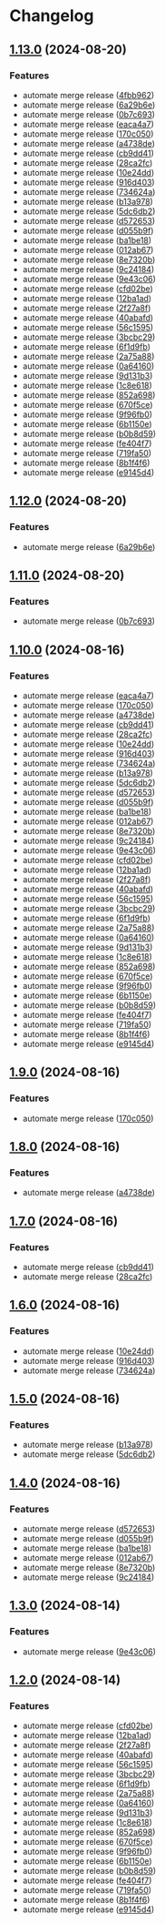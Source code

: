 # Changelog

## [1.13.0](https://github.com/bq-priyanshu-18/release-please-auto-merge/compare/v1.12.0...v1.13.0) (2024-08-20)


### Features

* automate merge release ([4fbb962](https://github.com/bq-priyanshu-18/release-please-auto-merge/commit/4fbb962f5d49904de46c5a0b4621b8bd4f082e96))
* automate merge release ([6a29b6e](https://github.com/bq-priyanshu-18/release-please-auto-merge/commit/6a29b6ed131bf5f1366e8d6723a763b151f7f482))
* automate merge release ([0b7c693](https://github.com/bq-priyanshu-18/release-please-auto-merge/commit/0b7c693458041d4821f5cb141556b9f69b7d1878))
* automate merge release ([eaca4a7](https://github.com/bq-priyanshu-18/release-please-auto-merge/commit/eaca4a76f890e95ddf6bd5121ab377ca18043635))
* automate merge release ([170c050](https://github.com/bq-priyanshu-18/release-please-auto-merge/commit/170c050c3abc549931c3dd8c1d038abf2235991d))
* automate merge release ([a4738de](https://github.com/bq-priyanshu-18/release-please-auto-merge/commit/a4738de477473067da9335bc7552cd8efe6718ff))
* automate merge release ([cb9dd41](https://github.com/bq-priyanshu-18/release-please-auto-merge/commit/cb9dd41c31b51d40a6112e425cf6b7c77ebc67eb))
* automate merge release ([28ca2fc](https://github.com/bq-priyanshu-18/release-please-auto-merge/commit/28ca2fc567b84ce76f15a1164a8194573390d152))
* automate merge release ([10e24dd](https://github.com/bq-priyanshu-18/release-please-auto-merge/commit/10e24dd7d192818096415a2bbe5400f286d34f63))
* automate merge release ([916d403](https://github.com/bq-priyanshu-18/release-please-auto-merge/commit/916d4037598bc39a054b02e39bbab7b0a7f8ada9))
* automate merge release ([734624a](https://github.com/bq-priyanshu-18/release-please-auto-merge/commit/734624a2c4435087fe6a5ae0e669d953ab36f819))
* automate merge release ([b13a978](https://github.com/bq-priyanshu-18/release-please-auto-merge/commit/b13a978451cd6d0719c56469e54a0943f52aa9d1))
* automate merge release ([5dc6db2](https://github.com/bq-priyanshu-18/release-please-auto-merge/commit/5dc6db2c6a84f460881de5ab40877dc038ff6d69))
* automate merge release ([d572653](https://github.com/bq-priyanshu-18/release-please-auto-merge/commit/d57265323050736d48c61792fac8c4484b913501))
* automate merge release ([d055b9f](https://github.com/bq-priyanshu-18/release-please-auto-merge/commit/d055b9f97b948922d019e98018082b43a75b29bd))
* automate merge release ([ba1be18](https://github.com/bq-priyanshu-18/release-please-auto-merge/commit/ba1be18d97ebcf5651c396335ec8cebca1629306))
* automate merge release ([012ab67](https://github.com/bq-priyanshu-18/release-please-auto-merge/commit/012ab67de1d804946231499641471800e52ae00b))
* automate merge release ([8e7320b](https://github.com/bq-priyanshu-18/release-please-auto-merge/commit/8e7320b65cd9e0ef38a5b1c9fc8c083424f138dd))
* automate merge release ([9c24184](https://github.com/bq-priyanshu-18/release-please-auto-merge/commit/9c24184ae33ca220d16fd393a986ef8b027b5c49))
* automate merge release ([9e43c06](https://github.com/bq-priyanshu-18/release-please-auto-merge/commit/9e43c060a3ac0b101ec5d8c0a94801b75a6ce232))
* automate merge release ([cfd02be](https://github.com/bq-priyanshu-18/release-please-auto-merge/commit/cfd02be7fafe36913416b7b92928ac3176882949))
* automate merge release ([12ba1ad](https://github.com/bq-priyanshu-18/release-please-auto-merge/commit/12ba1ad20a35bc2e81c3842cae3a85248be82c80))
* automate merge release ([2f27a8f](https://github.com/bq-priyanshu-18/release-please-auto-merge/commit/2f27a8f94522e4f5c7fa639041d72a38c3654e50))
* automate merge release ([40abafd](https://github.com/bq-priyanshu-18/release-please-auto-merge/commit/40abafd9f830062ea3a0d69f7fdef06a55fdb573))
* automate merge release ([56c1595](https://github.com/bq-priyanshu-18/release-please-auto-merge/commit/56c1595abb43c8d88c2a9ff829df8e688a0a7368))
* automate merge release ([3bcbc29](https://github.com/bq-priyanshu-18/release-please-auto-merge/commit/3bcbc293b5a1c02e1ad9182488f16d9ff4c87505))
* automate merge release ([6f1d9fb](https://github.com/bq-priyanshu-18/release-please-auto-merge/commit/6f1d9fba7b3a1cb80bb72ff0764f725816624988))
* automate merge release ([2a75a88](https://github.com/bq-priyanshu-18/release-please-auto-merge/commit/2a75a886957afa328cd951ae64269918462a198e))
* automate merge release ([0a64160](https://github.com/bq-priyanshu-18/release-please-auto-merge/commit/0a641605661f3f05ecb8da2116c6e9e1158e6713))
* automate merge release ([9d131b3](https://github.com/bq-priyanshu-18/release-please-auto-merge/commit/9d131b32c0383198f3bd042f9e96f646e3283037))
* automate merge release ([1c8e618](https://github.com/bq-priyanshu-18/release-please-auto-merge/commit/1c8e6189d5e7b412555fe4461d6a823e129def6f))
* automate merge release ([852a698](https://github.com/bq-priyanshu-18/release-please-auto-merge/commit/852a69879c921d1663fe1900174191cfc3acf162))
* automate merge release ([670f5ce](https://github.com/bq-priyanshu-18/release-please-auto-merge/commit/670f5ce81690bdd7f6d5b15d7853e24181c8fb64))
* automate merge release ([9f96fb0](https://github.com/bq-priyanshu-18/release-please-auto-merge/commit/9f96fb078591685b59518b08eab5a36db94d30cf))
* automate merge release ([6b1150e](https://github.com/bq-priyanshu-18/release-please-auto-merge/commit/6b1150e52f7d4a845e1c3216e32ce577e8d993be))
* automate merge release ([b0b8d59](https://github.com/bq-priyanshu-18/release-please-auto-merge/commit/b0b8d59b63d67677f236a117180132c9c42b1aad))
* automate merge release ([fe404f7](https://github.com/bq-priyanshu-18/release-please-auto-merge/commit/fe404f7d1d93e3d927d5d175fa4ed64e9fd97f7c))
* automate merge release ([719fa50](https://github.com/bq-priyanshu-18/release-please-auto-merge/commit/719fa50eb31a1b146f90014d3248d189c24a9486))
* automate merge release ([8b1f4f6](https://github.com/bq-priyanshu-18/release-please-auto-merge/commit/8b1f4f682066ec17e16b0104049f4ac0926c86ab))
* automate merge release ([e9145d4](https://github.com/bq-priyanshu-18/release-please-auto-merge/commit/e9145d4c3b347a6ff32fa5de0c2a11f798ae1af6))

## [1.12.0](https://github.com/bq-priyanshu-18/release-please-auto-merge/compare/v1.11.0...v1.12.0) (2024-08-20)


### Features

* automate merge release ([6a29b6e](https://github.com/bq-priyanshu-18/release-please-auto-merge/commit/6a29b6ed131bf5f1366e8d6723a763b151f7f482))

## [1.11.0](https://github.com/bq-priyanshu-18/release-please-auto-merge/compare/v1.10.0...v1.11.0) (2024-08-20)


### Features

* automate merge release ([0b7c693](https://github.com/bq-priyanshu-18/release-please-auto-merge/commit/0b7c693458041d4821f5cb141556b9f69b7d1878))

## [1.10.0](https://github.com/bq-priyanshu-18/release-please-auto-merge/compare/v1.9.0...v1.10.0) (2024-08-16)


### Features

* automate merge release ([eaca4a7](https://github.com/bq-priyanshu-18/release-please-auto-merge/commit/eaca4a76f890e95ddf6bd5121ab377ca18043635))
* automate merge release ([170c050](https://github.com/bq-priyanshu-18/release-please-auto-merge/commit/170c050c3abc549931c3dd8c1d038abf2235991d))
* automate merge release ([a4738de](https://github.com/bq-priyanshu-18/release-please-auto-merge/commit/a4738de477473067da9335bc7552cd8efe6718ff))
* automate merge release ([cb9dd41](https://github.com/bq-priyanshu-18/release-please-auto-merge/commit/cb9dd41c31b51d40a6112e425cf6b7c77ebc67eb))
* automate merge release ([28ca2fc](https://github.com/bq-priyanshu-18/release-please-auto-merge/commit/28ca2fc567b84ce76f15a1164a8194573390d152))
* automate merge release ([10e24dd](https://github.com/bq-priyanshu-18/release-please-auto-merge/commit/10e24dd7d192818096415a2bbe5400f286d34f63))
* automate merge release ([916d403](https://github.com/bq-priyanshu-18/release-please-auto-merge/commit/916d4037598bc39a054b02e39bbab7b0a7f8ada9))
* automate merge release ([734624a](https://github.com/bq-priyanshu-18/release-please-auto-merge/commit/734624a2c4435087fe6a5ae0e669d953ab36f819))
* automate merge release ([b13a978](https://github.com/bq-priyanshu-18/release-please-auto-merge/commit/b13a978451cd6d0719c56469e54a0943f52aa9d1))
* automate merge release ([5dc6db2](https://github.com/bq-priyanshu-18/release-please-auto-merge/commit/5dc6db2c6a84f460881de5ab40877dc038ff6d69))
* automate merge release ([d572653](https://github.com/bq-priyanshu-18/release-please-auto-merge/commit/d57265323050736d48c61792fac8c4484b913501))
* automate merge release ([d055b9f](https://github.com/bq-priyanshu-18/release-please-auto-merge/commit/d055b9f97b948922d019e98018082b43a75b29bd))
* automate merge release ([ba1be18](https://github.com/bq-priyanshu-18/release-please-auto-merge/commit/ba1be18d97ebcf5651c396335ec8cebca1629306))
* automate merge release ([012ab67](https://github.com/bq-priyanshu-18/release-please-auto-merge/commit/012ab67de1d804946231499641471800e52ae00b))
* automate merge release ([8e7320b](https://github.com/bq-priyanshu-18/release-please-auto-merge/commit/8e7320b65cd9e0ef38a5b1c9fc8c083424f138dd))
* automate merge release ([9c24184](https://github.com/bq-priyanshu-18/release-please-auto-merge/commit/9c24184ae33ca220d16fd393a986ef8b027b5c49))
* automate merge release ([9e43c06](https://github.com/bq-priyanshu-18/release-please-auto-merge/commit/9e43c060a3ac0b101ec5d8c0a94801b75a6ce232))
* automate merge release ([cfd02be](https://github.com/bq-priyanshu-18/release-please-auto-merge/commit/cfd02be7fafe36913416b7b92928ac3176882949))
* automate merge release ([12ba1ad](https://github.com/bq-priyanshu-18/release-please-auto-merge/commit/12ba1ad20a35bc2e81c3842cae3a85248be82c80))
* automate merge release ([2f27a8f](https://github.com/bq-priyanshu-18/release-please-auto-merge/commit/2f27a8f94522e4f5c7fa639041d72a38c3654e50))
* automate merge release ([40abafd](https://github.com/bq-priyanshu-18/release-please-auto-merge/commit/40abafd9f830062ea3a0d69f7fdef06a55fdb573))
* automate merge release ([56c1595](https://github.com/bq-priyanshu-18/release-please-auto-merge/commit/56c1595abb43c8d88c2a9ff829df8e688a0a7368))
* automate merge release ([3bcbc29](https://github.com/bq-priyanshu-18/release-please-auto-merge/commit/3bcbc293b5a1c02e1ad9182488f16d9ff4c87505))
* automate merge release ([6f1d9fb](https://github.com/bq-priyanshu-18/release-please-auto-merge/commit/6f1d9fba7b3a1cb80bb72ff0764f725816624988))
* automate merge release ([2a75a88](https://github.com/bq-priyanshu-18/release-please-auto-merge/commit/2a75a886957afa328cd951ae64269918462a198e))
* automate merge release ([0a64160](https://github.com/bq-priyanshu-18/release-please-auto-merge/commit/0a641605661f3f05ecb8da2116c6e9e1158e6713))
* automate merge release ([9d131b3](https://github.com/bq-priyanshu-18/release-please-auto-merge/commit/9d131b32c0383198f3bd042f9e96f646e3283037))
* automate merge release ([1c8e618](https://github.com/bq-priyanshu-18/release-please-auto-merge/commit/1c8e6189d5e7b412555fe4461d6a823e129def6f))
* automate merge release ([852a698](https://github.com/bq-priyanshu-18/release-please-auto-merge/commit/852a69879c921d1663fe1900174191cfc3acf162))
* automate merge release ([670f5ce](https://github.com/bq-priyanshu-18/release-please-auto-merge/commit/670f5ce81690bdd7f6d5b15d7853e24181c8fb64))
* automate merge release ([9f96fb0](https://github.com/bq-priyanshu-18/release-please-auto-merge/commit/9f96fb078591685b59518b08eab5a36db94d30cf))
* automate merge release ([6b1150e](https://github.com/bq-priyanshu-18/release-please-auto-merge/commit/6b1150e52f7d4a845e1c3216e32ce577e8d993be))
* automate merge release ([b0b8d59](https://github.com/bq-priyanshu-18/release-please-auto-merge/commit/b0b8d59b63d67677f236a117180132c9c42b1aad))
* automate merge release ([fe404f7](https://github.com/bq-priyanshu-18/release-please-auto-merge/commit/fe404f7d1d93e3d927d5d175fa4ed64e9fd97f7c))
* automate merge release ([719fa50](https://github.com/bq-priyanshu-18/release-please-auto-merge/commit/719fa50eb31a1b146f90014d3248d189c24a9486))
* automate merge release ([8b1f4f6](https://github.com/bq-priyanshu-18/release-please-auto-merge/commit/8b1f4f682066ec17e16b0104049f4ac0926c86ab))
* automate merge release ([e9145d4](https://github.com/bq-priyanshu-18/release-please-auto-merge/commit/e9145d4c3b347a6ff32fa5de0c2a11f798ae1af6))

## [1.9.0](https://github.com/bq-priyanshu-18/release-please-auto-merge/compare/v1.8.0...v1.9.0) (2024-08-16)


### Features

* automate merge release ([170c050](https://github.com/bq-priyanshu-18/release-please-auto-merge/commit/170c050c3abc549931c3dd8c1d038abf2235991d))

## [1.8.0](https://github.com/bq-priyanshu-18/release-please-auto-merge/compare/v1.7.0...v1.8.0) (2024-08-16)


### Features

* automate merge release ([a4738de](https://github.com/bq-priyanshu-18/release-please-auto-merge/commit/a4738de477473067da9335bc7552cd8efe6718ff))

## [1.7.0](https://github.com/bq-priyanshu-18/release-please-auto-merge/compare/v1.6.0...v1.7.0) (2024-08-16)


### Features

* automate merge release ([cb9dd41](https://github.com/bq-priyanshu-18/release-please-auto-merge/commit/cb9dd41c31b51d40a6112e425cf6b7c77ebc67eb))
* automate merge release ([28ca2fc](https://github.com/bq-priyanshu-18/release-please-auto-merge/commit/28ca2fc567b84ce76f15a1164a8194573390d152))

## [1.6.0](https://github.com/bq-priyanshu-18/release-please-auto-merge/compare/v1.5.0...v1.6.0) (2024-08-16)


### Features

* automate merge release ([10e24dd](https://github.com/bq-priyanshu-18/release-please-auto-merge/commit/10e24dd7d192818096415a2bbe5400f286d34f63))
* automate merge release ([916d403](https://github.com/bq-priyanshu-18/release-please-auto-merge/commit/916d4037598bc39a054b02e39bbab7b0a7f8ada9))
* automate merge release ([734624a](https://github.com/bq-priyanshu-18/release-please-auto-merge/commit/734624a2c4435087fe6a5ae0e669d953ab36f819))

## [1.5.0](https://github.com/bq-priyanshu-18/release-please-auto-merge/compare/v1.4.0...v1.5.0) (2024-08-16)


### Features

* automate merge release ([b13a978](https://github.com/bq-priyanshu-18/release-please-auto-merge/commit/b13a978451cd6d0719c56469e54a0943f52aa9d1))
* automate merge release ([5dc6db2](https://github.com/bq-priyanshu-18/release-please-auto-merge/commit/5dc6db2c6a84f460881de5ab40877dc038ff6d69))

## [1.4.0](https://github.com/bq-priyanshu-18/release-please-auto-merge/compare/v1.3.0...v1.4.0) (2024-08-16)


### Features

* automate merge release ([d572653](https://github.com/bq-priyanshu-18/release-please-auto-merge/commit/d57265323050736d48c61792fac8c4484b913501))
* automate merge release ([d055b9f](https://github.com/bq-priyanshu-18/release-please-auto-merge/commit/d055b9f97b948922d019e98018082b43a75b29bd))
* automate merge release ([ba1be18](https://github.com/bq-priyanshu-18/release-please-auto-merge/commit/ba1be18d97ebcf5651c396335ec8cebca1629306))
* automate merge release ([012ab67](https://github.com/bq-priyanshu-18/release-please-auto-merge/commit/012ab67de1d804946231499641471800e52ae00b))
* automate merge release ([8e7320b](https://github.com/bq-priyanshu-18/release-please-auto-merge/commit/8e7320b65cd9e0ef38a5b1c9fc8c083424f138dd))
* automate merge release ([9c24184](https://github.com/bq-priyanshu-18/release-please-auto-merge/commit/9c24184ae33ca220d16fd393a986ef8b027b5c49))

## [1.3.0](https://github.com/bq-priyanshu-18/release-please-auto-merge/compare/v1.2.0...v1.3.0) (2024-08-14)


### Features

* automate merge release ([9e43c06](https://github.com/bq-priyanshu-18/release-please-auto-merge/commit/9e43c060a3ac0b101ec5d8c0a94801b75a6ce232))

## [1.2.0](https://github.com/bq-priyanshu-18/release-please-auto-merge/compare/v1.1.0...v1.2.0) (2024-08-14)


### Features

* automate merge release ([cfd02be](https://github.com/bq-priyanshu-18/release-please-auto-merge/commit/cfd02be7fafe36913416b7b92928ac3176882949))
* automate merge release ([12ba1ad](https://github.com/bq-priyanshu-18/release-please-auto-merge/commit/12ba1ad20a35bc2e81c3842cae3a85248be82c80))
* automate merge release ([2f27a8f](https://github.com/bq-priyanshu-18/release-please-auto-merge/commit/2f27a8f94522e4f5c7fa639041d72a38c3654e50))
* automate merge release ([40abafd](https://github.com/bq-priyanshu-18/release-please-auto-merge/commit/40abafd9f830062ea3a0d69f7fdef06a55fdb573))
* automate merge release ([56c1595](https://github.com/bq-priyanshu-18/release-please-auto-merge/commit/56c1595abb43c8d88c2a9ff829df8e688a0a7368))
* automate merge release ([3bcbc29](https://github.com/bq-priyanshu-18/release-please-auto-merge/commit/3bcbc293b5a1c02e1ad9182488f16d9ff4c87505))
* automate merge release ([6f1d9fb](https://github.com/bq-priyanshu-18/release-please-auto-merge/commit/6f1d9fba7b3a1cb80bb72ff0764f725816624988))
* automate merge release ([2a75a88](https://github.com/bq-priyanshu-18/release-please-auto-merge/commit/2a75a886957afa328cd951ae64269918462a198e))
* automate merge release ([0a64160](https://github.com/bq-priyanshu-18/release-please-auto-merge/commit/0a641605661f3f05ecb8da2116c6e9e1158e6713))
* automate merge release ([9d131b3](https://github.com/bq-priyanshu-18/release-please-auto-merge/commit/9d131b32c0383198f3bd042f9e96f646e3283037))
* automate merge release ([1c8e618](https://github.com/bq-priyanshu-18/release-please-auto-merge/commit/1c8e6189d5e7b412555fe4461d6a823e129def6f))
* automate merge release ([852a698](https://github.com/bq-priyanshu-18/release-please-auto-merge/commit/852a69879c921d1663fe1900174191cfc3acf162))
* automate merge release ([670f5ce](https://github.com/bq-priyanshu-18/release-please-auto-merge/commit/670f5ce81690bdd7f6d5b15d7853e24181c8fb64))
* automate merge release ([9f96fb0](https://github.com/bq-priyanshu-18/release-please-auto-merge/commit/9f96fb078591685b59518b08eab5a36db94d30cf))
* automate merge release ([6b1150e](https://github.com/bq-priyanshu-18/release-please-auto-merge/commit/6b1150e52f7d4a845e1c3216e32ce577e8d993be))
* automate merge release ([b0b8d59](https://github.com/bq-priyanshu-18/release-please-auto-merge/commit/b0b8d59b63d67677f236a117180132c9c42b1aad))
* automate merge release ([fe404f7](https://github.com/bq-priyanshu-18/release-please-auto-merge/commit/fe404f7d1d93e3d927d5d175fa4ed64e9fd97f7c))
* automate merge release ([719fa50](https://github.com/bq-priyanshu-18/release-please-auto-merge/commit/719fa50eb31a1b146f90014d3248d189c24a9486))
* automate merge release ([8b1f4f6](https://github.com/bq-priyanshu-18/release-please-auto-merge/commit/8b1f4f682066ec17e16b0104049f4ac0926c86ab))
* automate merge release ([e9145d4](https://github.com/bq-priyanshu-18/release-please-auto-merge/commit/e9145d4c3b347a6ff32fa5de0c2a11f798ae1af6))
